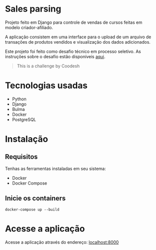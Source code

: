 # Sales parsing
Projeto feito em Django para controle de vendas de cursos feitas em modelo criador-afiliado.

A aplicação consistem em uma interface para o upload de um arquivo de transações de produtos vendidos e visualização dos dados adicionados.

Este projeto foi feito como desafio técnico em processo seletivo. As instruções sobre o desafio estão disponíveis [aqui](/challenge-instructions/README.md).

> This is a challenge by Coodesh

# Tecnologias usadas
- Python
- Django
- Bulma
- Docker
- PostgreSQL

# Instalação

## Requisitos
Tenhas as ferramentas instaladas em seu sistema:
- Docker
- Docker Compose

## Inicie os containers

```
docker-compose up --build
```

# Acesse a aplicação
Acesse a aplicação através do endereço: [localhost:8000](http://localhost:8000)
